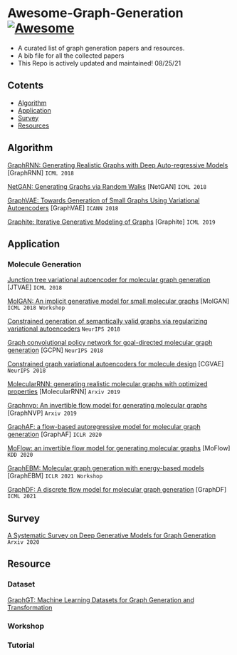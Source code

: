 # Awesome-Graph-Generation [![Awesome](https://cdn.rawgit.com/sindresorhus/awesome/d7305f38d29fed78fa85652e3a63e154dd8e8829/media/badge.svg)](https://github.com/sindresorhus/awesome)
 - A curated list of graph generation papers and resources.
 - A bib file for all the collected papers
 - This Repo is actively updated and maintained! 08/25/21 

## Cotents
- [Algorithm](#Algorithm)
- [Application](#Application)
- [Survey](#Survey)
- [Resources](#Resource)


## Algorithm
[GraphRNN: Generating Realistic Graphs with Deep Auto-regressive Models](http://proceedings.mlr.press/v80/you18a.html) [GraphRNN] ```ICML 2018```

[NetGAN: Generating Graphs via Random Walks](http://proceedings.mlr.press/v80/bojchevski18a.html) [NetGAN] ```ICML 2018```

[GraphVAE: Towards Generation of Small Graphs Using Variational Autoencoders](https://arxiv.org/abs/1802.03480) [GraphVAE] ```ICANN 2018```

[Graphite: Iterative Generative Modeling of Graphs](https://arxiv.org/abs/1803.10459) [Graphite] ```ICML 2019```


## Application

### Molecule Generation

[Junction tree variational autoencoder for molecular graph generation](https://arxiv.org/abs/1802.04364) [JTVAE] ```ICML 2018```

[MolGAN: An implicit generative model for small molecular graphs](https://arxiv.org/abs/1805.11973) [MolGAN] ```ICML 2018 Workshop```

[Constrained generation of semantically valid graphs via regularizing variational autoencoders](https://papers.nips.cc/paper/2018/file/1458e7509aa5f47ecfb92536e7dd1dc7-Paper.pdf) ```NeurIPS 2018```

[Graph convolutional policy network for goal-directed molecular graph generation](https://arxiv.org/abs/1806.02473) [GCPN] ```NeurIPS 2018```

[Constrained graph variational autoencoders for molecule design](https://papers.nips.cc/paper/2018/file/b8a03c5c15fcfa8dae0b03351eb1742f-Paper.pdf) [CGVAE] ```NeurIPS 2018```

[MolecularRNN: generating realistic molecular graphs with optimized properties](https://arxiv.org/abs/1905.13372) [MolecularRNN] ```Arxiv 2019```

[Graphnvp: An invertible flow model for generating molecular graphs](https://arxiv.org/abs/1905.11600) [GraphNVP] ```Arxiv 2019```

[GraphAF: a flow-based autoregressive model for molecular graph generation](https://arxiv.org/abs/2001.09382) [GraphAF] ```ICLR 2020```

[MoFlow: an invertible flow model for generating molecular graphs](https://arxiv.org/abs/2006.10137) [MoFlow] ```KDD 2020```

[GraphEBM: Molecular graph generation with energy-based models](https://arxiv.org/abs/2102.00546) [GraphEBM] ```ICLR 2021 Workshop```

[GraphDF: A discrete flow model for molecular graph generation](https://arxiv.org/abs/2102.01189) [GraphDF] ```ICML 2021```



## Survey
[A Systematic Survey on Deep Generative Models for Graph Generation](https://arxiv.org/abs/2007.06686) ```Arxiv 2020```

## Resource
### Dataset
[GraphGT: Machine Learning Datasets for Graph Generation and Transformation](https://graphgt.github.io/)

### Workshop

### Tutorial
